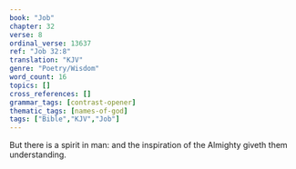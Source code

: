```yaml
---
book: "Job"
chapter: 32
verse: 8
ordinal_verse: 13637
ref: "Job 32:8"
translation: "KJV"
genre: "Poetry/Wisdom"
word_count: 16
topics: []
cross_references: []
grammar_tags: [contrast-opener]
thematic_tags: [names-of-god]
tags: ["Bible","KJV","Job"]
---
```

But there is a spirit in man: and the inspiration of the Almighty giveth them understanding.
